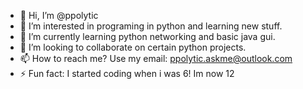 - 👋 Hi, I’m @ppolytic
- 👀 I’m interested in programing in python and learning new stuff.
- 🌱 I’m currently learning python networking and basic java gui.
- 💞️ I’m looking to collaborate on certain python projects.
- 📫 How to reach me? Use my email: ppolytic.askme@outlook.com
- ⚡ Fun fact: I started coding when i was 6! Im now 12

<!---
ppolytic/ppolytic is a ✨ special ✨ repository because its `README.md` (this file) appears on your GitHub profile.
You can click the Preview link to take a look at your changes.
--->
